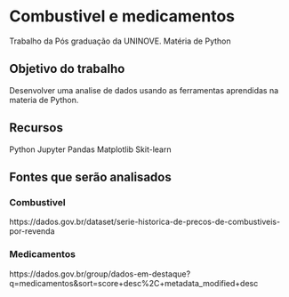 <H1>Combustivel e medicamentos</H1>

Trabalho da Pós graduação da UNINOVE.
Matéria de Python

<H2>Objetivo do trabalho</H2>
Desenvolver uma analise de dados usando as ferramentas aprendidas na materia de Python.

<h2>Recursos</h2>
Python
Jupyter
Pandas
Matplotlib
Skit-learn


<h2>Fontes que serão analisados</h2>

<h3>Combustivel</h3>
https://dados.gov.br/dataset/serie-historica-de-precos-de-combustiveis-por-revenda

<h3>Medicamentos</h3>
https://dados.gov.br/group/dados-em-destaque?q=medicamentos&sort=score+desc%2C+metadata_modified+desc
